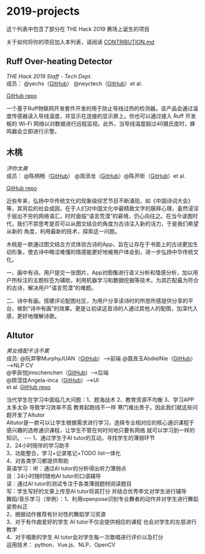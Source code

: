 # 2019-projects
这个列表中包含了部分在 THE Hack 2019 赛场上诞生的项目

关于如何将你的项目加入本列表，请阅读 [CONTRIBUTION.md](CONTRIBUTION.md)

## Ruff Over-heating Detector

*THE Hack 2019 Staff - Tech Dept.*  
成员： @yechs（[GitHub](https://github.com/yechs)） @neyctech（[GitHub](https://github.com/neyctech)）et al.

[GitHub repo](https://github.com/hackinit/ruff-overheating-detector)

一个基于Ruff物联网开发套件开发的用于防止导线过热的检测器。该产品会通过温度传感器读入导线温度，并显示在连接的显示屏上。你也可以通过接入 Ruff 开发板的 Wi-Fi 网络以对数据进行远程监视。此外，当导线温度超过40摄氏度时，蜂鸣器会立即进行示警。

## 木桃

*济你太美*  
成员： @陈柄畅（[GitHub](https://github.com/abingcbc)） @周添龙（[GitHub](https://github.com/TayloreZhou)）@陈开昕（[GitHub](https://github.com/ST-ern)）et al.

[GitHub repo](https://github.com/abingcbc/mutao)

近些年来，弘扬中华传统⽂化的现象级综艺节⽬不断涌现，如《中国诗词⼤会》等，其背后的社会成因，在于人们对中国文化中最精致文字的膜拜心理，虽然浸淫于层出不穷的⽹络语汇，时时⾯临“语⾔荒漠”的窘境，仍⼼向往之。在当今读图时代，我们不禁思考是否可以从图⽂结合的角度为古诗注⼊新的活⼒，于是我们希望从新的
角度，利⽤最新的技术，探索这⼀问题。

⽊桃是一款通过图⽂结合⽅式体验古诗的App，旨在让存在于书面上的古诗更加⽣动形象，使古诗中晦涩难懂的情感能更好地被用户体会到，进⼀步弘扬中华传统⽂化。

⼀、画中有诗。用户提交一张图⽚，App对图像进⾏语义分析和情感分析，加以用户所标注的主题标签为辅助，利用机器学习和数据挖掘等技术，为其匹配最为符合的古诗，解决用户“语⾔荒漠”的难题。

⼆、诗中有画。搭建评论配图社区，为⽤户分享读诗时的所思所感提供分享的平台，做到“诗中有画”的效果。更是让初读这⾸诗的⼈通过其他人的配图，加深代⼊感，更好地理解诗歌。

## AItutor

*男女搭配干活不累*  
成员: @阮羿寧MurphyJUAN（[GitHub](https://github.com/MurphyJUAN)）-->前端
      @聂良玉AbdielNie（[GitHub](https://github.com/AbdielNie)）  -->NLP CV  
      @李辰悦jimschenchen（[GitHub](https://github.com/jimschenchen)）-->后端   
      @顾滢佳Angela-inca（[GitHub](https://github.com/Angela-inca)）-->UI    
      et al.
[GitHub repo](https://github.com/MurphyJUAN/theHack2019nanNvdaPeiganHuobuLei)    

当代学生在学习中面临几大问题：1、题海战术 2、教育资源不均衡 3、学习APP太多太杂 导致学习效率不高 教育起跑线不一样 寒门难出贵子。因此我们就这些问题开发了AItutor    
AItutor是一款可以让学生根据需求进行学习，选择专业相对应的核心通识课程于感兴趣的选修通识课程，让学生不管在何时何地只要有网络 就可以学习到一样的知识。 --- 
1、通过学生于AI tutor的互动，寻找学生的薄弱环节    
2、24小时陪伴的学习助手     
3、功能整合，学习+记录笔记+TODO list一体化  
4、对各类学习都提供帮助  
英语学习：听：通过AI tutor的分析得出听力薄弱点  
         说：24小时随时随地AI tutor的口语辅导  
         读：通过AI tutor的测试专注于各类薄弱题材阅读题目  
         写：学生写好的文章上传至AI tutor将其打分 并结合优秀李文对学生进行辅导  
舞蹈/音乐学习（举例）：1、利用openpose识别专业舞者的动作并对学生进行舞蹈姿势纠正  
                     2、根据动作推荐有针对性的舞蹈学习资源  
                     3、对于有作曲爱好的学生 AI tutor不仅会提供相应的课程 也会对学生的左慈进行教学  
                     4、对于唱歌的学生 AI tutor会对学生每一次歌唱进行评价以及打分  
运用技术： python、Vue.js、NLP、OpenCV  
